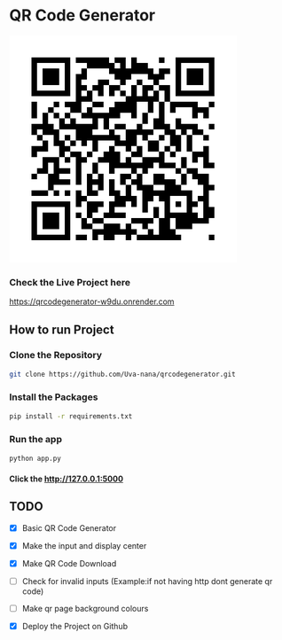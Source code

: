 # QR Code Generator

![GitHub Logo](/static/qr.png)

### Check the Live Project here
https://qrcodegenerator-w9du.onrender.com

## How to run Project

### Clone the Repository
```bash
git clone https://github.com/Uva-nana/qrcodegenerator.git
```

### Install the Packages
```bash
pip install -r requirements.txt
```

### Run the app
```bash
python app.py
```

#### Click the  http://127.0.0.1:5000

## TODO

- [x] Basic QR Code Generator
- [x] Make the input and display center
- [x] Make QR Code Download
- [ ] Check for invalid inputs (Example:if not having http dont generate qr code)
- [ ] Make qr page background colours
- [x] Deploy the Project on Github





